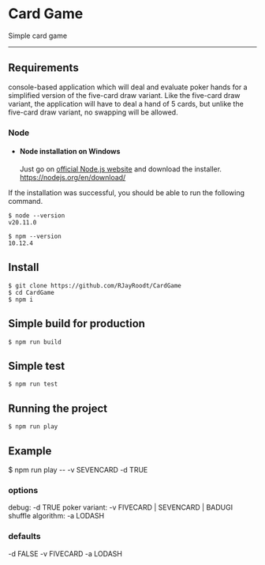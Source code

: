 # Card Game

Simple card game

---
## Requirements

console-based application which will deal and evaluate poker hands for a simplified version of the five-card draw variant. Like the five-card draw variant, the application will have to deal a hand of 5 cards, but unlike the five-card draw variant, no swapping will be allowed.

### Node
- #### Node installation on Windows

  Just go on [official Node.js website](https://nodejs.org/) and download the installer.
  https://nodejs.org/en/download/

If the installation was successful, you should be able to run the following command.

    $ node --version
    v20.11.0

    $ npm --version
    10.12.4

## Install

    $ git clone https://github.com/RJayRoodt/CardGame
    $ cd CardGame
    $ npm i

## Simple build for production

    $ npm run build

## Simple test

    $ npm run test

## Running the project

    $ npm run play
  
## Example
  $ npm run play -- -v SEVENCARD -d TRUE

### options
  debug: -d TRUE 
  poker variant: -v FIVECARD | SEVENCARD | BADUGI
  shuffle algorithm: -a LODASH

### defaults
  -d FALSE
  -v FIVECARD
  -a LODASH